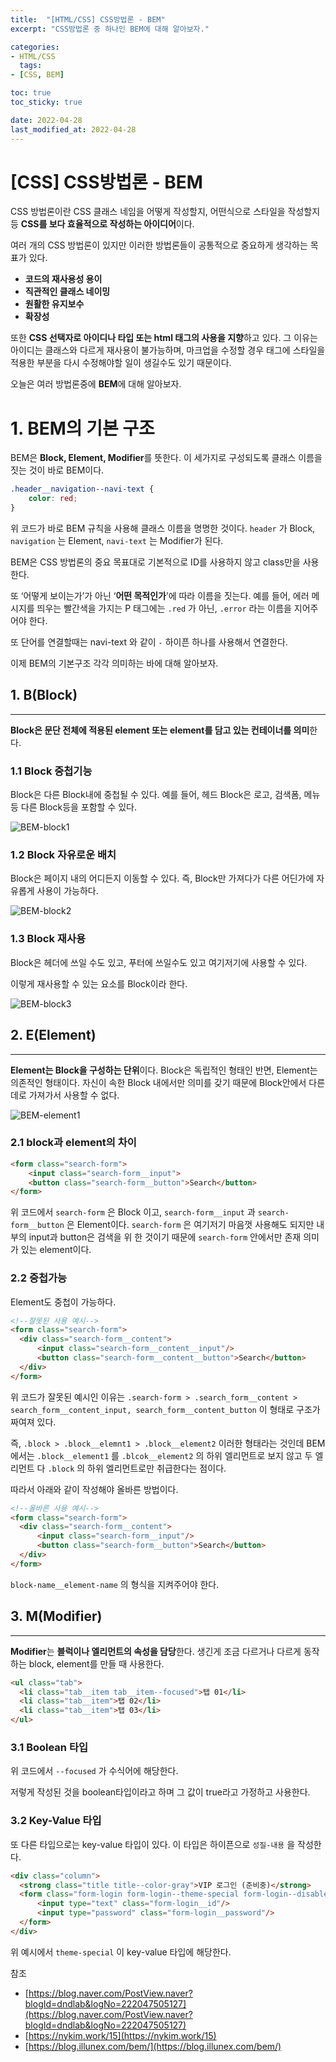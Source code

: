 ```yaml
---
title:  "[HTML/CSS] CSS방법론 - BEM"
excerpt: "CSS방법론 중 하나인 BEM에 대해 알아보자."

categories:
- HTML/CSS
  tags:
- [CSS, BEM]

toc: true
toc_sticky: true

date: 2022-04-28
last_modified_at: 2022-04-28
---
```


# [CSS] CSS방법론 - BEM

CSS 방법론이란 CSS 클래스 네임을 어떻게 작성할지, 어떤식으로 스타일을 작성할지 등 **CSS를 보다 효율적으로 작성하는 아이디어**이다.

여러 개의 CSS 방법론이 있지만 이러한 방법론들이 공통적으로 중요하게 생각하는 목표가 있다.

- **코드의 재사용성 용이**
- **직관적인 클래스 네이밍**
- **원활한 유지보수**
- **확장성**

또한 **CSS 선택자로 아이디나 타입 또는 html 태그의 사용을 지향**하고 있다.
그 이유는 아이디는 클래스와 다르게 재사용이 불가능하며, 마크업을 수정할 경우 태그에 스타일을 적용한 부분을 다시 수정해야할 일이 생길수도 있기 때문이다.

오늘은 여러 방법론중에 **BEM**에 대해 알아보자.

# 1. BEM의 기본 구조

BEM은 **Block, Element, Modifier**를 뜻한다. 이 세가지로 구성되도록 클래스 이름을 짓는 것이 바로 BEM이다.

```css
.header__navigation--navi-text {
	color: red;
}
```

위 코드가 바로 BEM 규칙을 사용해 클래스 이름을 명명한 것이다.
`header` 가 Block, `navigation` 는 Element, `navi-text` 는 Modifier가 된다.

BEM은 CSS 방법론의 중요 목표대로 기본적으로 ID를 사용하지 않고 class만을 사용한다.

또 ‘어떻게 보이는가’가 아닌 ‘**어떤 목적인가**’에 따라 이름을 짓는다. 예를 들어, 에러 메시지를 띄우는 빨간색을 가지는 P 태그에는 `.red` 가 아닌, `.error` 라는 이름을 지어주어야 한다.

또 단어를 연결할때는 navi-text 와 같이 `-` 하이픈 하나를 사용해서 연결한다.

이제 BEM의 기본구조 각각 의미하는 바에 대해 알아보자.

## 1. B(Block)

---

**Block은 문단 전체에 적용된 element 또는 element를 담고 있는 컨테이너를 의미**한다.

### 1.1 Block 중첩기능

Block은 다른 Block내에 중첩될 수 있다. 예를 들어, 헤드 Block은 로고, 검색폼, 메뉴 등 다른 Block등을 포함할 수 있다.

![BEM-block1](https://user-images.githubusercontent.com/71548623/165778068-79246b5a-d6cb-4cba-9a2c-ee7933245ea4.png)

### 1.2 Block 자유로운 배치

Block은 페이지 내의 어디든지 이동할 수 있다. 즉, Block만 가져다가 다른 어딘가에 자유롭게 사용이 가능하다.

![BEM-block2](https://user-images.githubusercontent.com/71548623/165778088-65e46e9e-c8d8-44a8-a605-b18b8609b301.png)

### 1.3 Block 재사용

Block은 헤더에 쓰일 수도 있고, 푸터에 쓰일수도 있고 여기저기에 사용할 수 있다.

이렇게 재사용할 수 있는 요소를 Block이라 한다.

![BEM-block3](https://user-images.githubusercontent.com/71548623/165778088-65e46e9e-c8d8-44a8-a605-b18b8609b301.png)

## 2. E(Element)

---

**Element는 Block을 구성하는 단위**이다.
Block은 독립적인 형태인 반면, Element는 의존적인 형태이다.
자신이 속한 Block 내에서만 의미를 갖기 때문에 Block안에서 다른데로 가져가서 사용할 수 없다.

![BEM-element1](https://user-images.githubusercontent.com/71548623/165778093-56625462-cd1a-41e3-9014-2aba9c0d0b84.png)

### 2.1 block과 element의 차이

```html
<form class="search-form">
	<input class="search-form__input">
	<button class="search-form__button">Search</button>
</form>
```

위 코드에서 `search-form` 은 Block 이고, `search-form__input` 과 `search-form__button` 은 Element이다. `search-form` 은 여기저기 마음껏 사용해도 되지만 내부의 input과 button은 검색을 위 한 것이기 때문에 `search-form` 안에서만 존재 의미가 있는 element이다.

### 2.2 중첩가능

Element도 중첩이 가능하다.

```html
<!--잘못된 사용 예시-->
<form class="search-form">
  <div class="search-form__content">
      <input class="search-form__content__input"/>
      <button class="search-form__content__button">Search</button>
  </div>
</form>
```

위 코드가 잘못된 예시인 이유는
`.search-form > .search_form__content > search_form__content_input, search_form__content_button`  이 형태로 구조가 짜여져 있다.

즉, `.block > .block__elemnt1 > .block__element2` 이러한 형태라는 것인데 BEM에서는 `.block__element1` 를 `.blcok__element2` 의 하위 엘리먼트로 보지 않고 두 엘리먼트 다 `.block` 의 하위 엘리먼트로만 취급한다는 점이다.

따라서 아래와 같이 작성해야 올바른 방법이다.

```html
<!--올바른 사용 예시-->
<form class="search-form">
  <div class="search-form__content">
      <input class="search-form__input"/>
      <button class="search-form__button">Search</button>
  </div>
</form>
```

`block-name__element-name` 의 형식을 지켜주어야 한다.

## 3. M(Modifier)

---

**Modifier**는 **블럭이나 엘리먼트의 속성을 담당**한다.
생긴게 조금 다르거나 다르게 동작하는 block, element를 만들 때 사용한다.

```html
<ul class="tab">
  <li class="tab__item tab__item--focused">탭 01</li>
  <li class="tab__item">탭 02</li>
  <li class="tab__item">탭 03</li>
</ul>
```

### 3.1 Boolean 타입

위 코드에서 `--focused` 가 수식어에 해당한다.

저렇게 작성된 것을 boolean타입이라고 하며 그 값이 true라고 가정하고 사용한다.

### 3.2 Key-Value 타입

또 다른 타입으로는 key-value 타입이 있다.
이 타입은 하이픈으로 `성질-내용` 을 작성한다.

```html
<div class="column">
  <strong class="title title--color-gray">VIP 로그인 (준비중)</strong>
  <form class="form-login form-login--theme-special form-login--disabled">
      <input type="text" class="form-login__id"/>
      <input type="password" class="form-login__password"/>
  </form>
</div>
```

위 예시에서 `theme-special` 이 key-value 타입에 해당한다.

참조

- [https://blog.naver.com/PostView.naver?blogId=dndlab&logNo=222047505127](https://blog.naver.com/PostView.naver?blogId=dndlab&logNo=222047505127)
- [https://nykim.work/15](https://nykim.work/15)
- [https://blog.illunex.com/bem/](https://blog.illunex.com/bem/)
